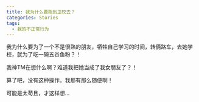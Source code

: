 ```yaml
---
title: 我为什么要跑到卫校去？
categories: Stories
tags:
  - 我的不正常行为
---
```


我为什么要为了一个不是很熟的朋友，牺牲自己学习的时间，转俩路车，去她学校，就为了吃一碗五谷鱼粉？！

我神TM在想什么啊？难道我把她当成了我女朋友了？！

算了吧，没有这种操作。我那有那么随便啊！

可能是太苟且，才这样想...

